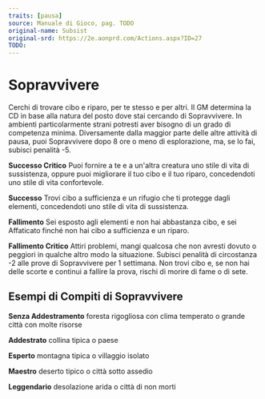 ```yaml
---
traits: [pausa]
source: Manuale di Gioco, pag. TODO
original-name: Subsist
original-srd: https://2e.aonprd.com/Actions.aspx?ID=27
TODO:
---
```


# Sopravvivere

Cerchi di trovare cibo e riparo, per te stesso e per altri. Il GM determina la
CD in base alla natura del posto dove stai cercando di Sopravvivere. In ambienti
particolarmente strani potresti aver bisogno di un grado di competenza minima.
Diversamente dalla maggior parte delle altre attività di pausa, puoi
Sopravvivere dopo 8 ore o meno di esplorazione, ma, se lo fai, subisci penalità
-5.

**Successo Critico** Puoi fornire a te e a un'altra creatura uno stile di vita
di sussistenza, oppure puoi migliorare il tuo cibo e il tuo riparo, concedendoti
uno stile di vita confortevole.

**Successo** Trovi cibo a sufficienza e un rifugio che ti protegge dagli
elementi, concedendoti uno stile di vita di sussistenza.

**Fallimento** Sei esposto agli elementi e non hai abbastanza cibo, e sei
Affaticato finché non hai cibo a sufficienza e un riparo.

**Fallimento Critico** Attiri problemi, mangi qualcosa che non avresti dovuto o
peggiori in qualche altro modo la situazione. Subisci penalità di circostanza -2
alle prove di Sopravvivere per 1 settimana. Non trovi cibo e, se non hai delle
scorte e continui a fallire la prova, rischi di morire di fame o di sete.

## Esempi di Compiti di Sopravvivere

**Senza Addestramento** foresta rigogliosa con clima temperato o grande città
con molte risorse

**Addestrato** collina tipica o paese

**Esperto** montagna tipica o villaggio isolato

**Maestro** deserto tipico o città sotto assedio

**Leggendario** desolazione arida o città di non morti
